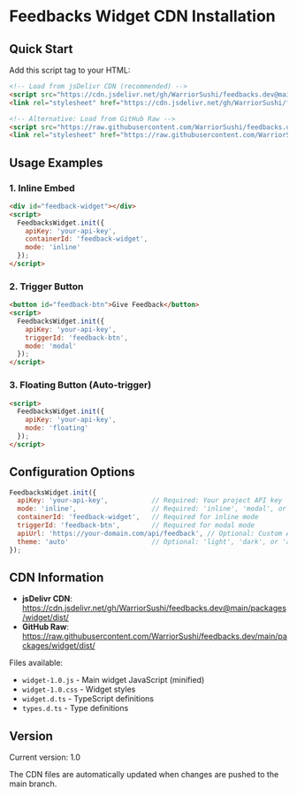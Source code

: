 # Feedbacks Widget CDN Installation

## Quick Start

Add this script tag to your HTML:

```html
<!-- Load from jsDelivr CDN (recommended) -->
<script src="https://cdn.jsdelivr.net/gh/WarriorSushi/feedbacks.dev@main/packages/widget/dist/widget-1.0.js"></script>
<link rel="stylesheet" href="https://cdn.jsdelivr.net/gh/WarriorSushi/feedbacks.dev@main/packages/widget/dist/widget-1.0.css">

<!-- Alternative: Load from GitHub Raw -->
<script src="https://raw.githubusercontent.com/WarriorSushi/feedbacks.dev/main/packages/widget/dist/widget-1.0.js"></script>
<link rel="stylesheet" href="https://raw.githubusercontent.com/WarriorSushi/feedbacks.dev/main/packages/widget/dist/widget-1.0.css">
```

## Usage Examples

### 1. Inline Embed
```html
<div id="feedback-widget"></div>
<script>
  FeedbacksWidget.init({
    apiKey: 'your-api-key',
    containerId: 'feedback-widget',
    mode: 'inline'
  });
</script>
```

### 2. Trigger Button
```html
<button id="feedback-btn">Give Feedback</button>
<script>
  FeedbacksWidget.init({
    apiKey: 'your-api-key',
    triggerId: 'feedback-btn',
    mode: 'modal'
  });
</script>
```

### 3. Floating Button (Auto-trigger)
```html
<script>
  FeedbacksWidget.init({
    apiKey: 'your-api-key',
    mode: 'floating'
  });
</script>
```

## Configuration Options

```javascript
FeedbacksWidget.init({
  apiKey: 'your-api-key',           // Required: Your project API key
  mode: 'inline',                   // Required: 'inline', 'modal', or 'floating'
  containerId: 'feedback-widget',   // Required for inline mode
  triggerId: 'feedback-btn',        // Required for modal mode
  apiUrl: 'https://your-domain.com/api/feedback', // Optional: Custom API endpoint
  theme: 'auto'                     // Optional: 'light', 'dark', or 'auto'
});
```

## CDN Information

- **jsDelivr CDN**: https://cdn.jsdelivr.net/gh/WarriorSushi/feedbacks.dev@main/packages/widget/dist/
- **GitHub Raw**: https://raw.githubusercontent.com/WarriorSushi/feedbacks.dev/main/packages/widget/dist/

Files available:
- `widget-1.0.js` - Main widget JavaScript (minified)
- `widget-1.0.css` - Widget styles  
- `widget.d.ts` - TypeScript definitions
- `types.d.ts` - Type definitions

## Version

Current version: 1.0

The CDN files are automatically updated when changes are pushed to the main branch.